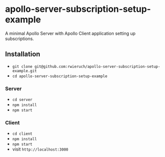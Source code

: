 # apollo-server-subscription-setup-example

A minimal Apollo Server with Apollo Client application setting up subscriptions.

## Installation

* `git clone git@github.com:rwieruch/apollo-server-subscription-setup-example.git`
* `cd apollo-server-subscription-setup-example`

### Server

* `cd server`
* `npm install`
* `npm start`

### Client

* `cd client`
* `npm install`
* `npm start`
* visit `http://localhost:3000`
